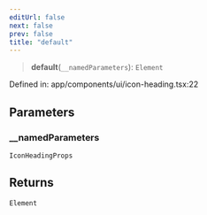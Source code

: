 ```yaml
---
editUrl: false
next: false
prev: false
title: "default"
---
```


> **default**(`__namedParameters`): `Element`

Defined in: app/components/ui/icon-heading.tsx:22

## Parameters

### \_\_namedParameters

`IconHeadingProps`

## Returns

`Element`
